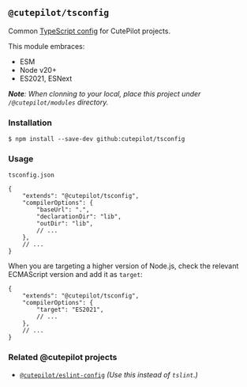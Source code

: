 ## `@cutepilot/tsconfig`

Common [TypeScript config](https://www.typescriptlang.org/docs/handbook/tsconfig-json.html) for CutePilot projects.

This module embraces:
- ESM
- Node v20+
- ES2021, ESNext

***Note**: When clonning to your local, place this project under `/@cutepilot/modules` directory.*

### Installation

```
$ npm install --save-dev github:cutepilot/tsconfig
```

### Usage

`tsconfig.json`

```jsonc
{
    "extends": "@cutepilot/tsconfig",
    "compilerOptions": {
        "baseUrl": ".",
        "declarationDir": "lib",
        "outDir": "lib",
        // ...
    },
    // ...
}
```

When you are targeting a higher version of Node.js, check the relevant ECMAScript version and add it as `target`:

```jsonc
{
    "extends": "@cutepilot/tsconfig",
    "compilerOptions": {
        "target": "ES2021",
        // ...
    },
    // ...
}
```

### Related @cutepilot projects
- [`@cutepilot/eslint-config`](https://github.com/cutepilot/eslint-config) *(Use this instead of `tslint`.)*
